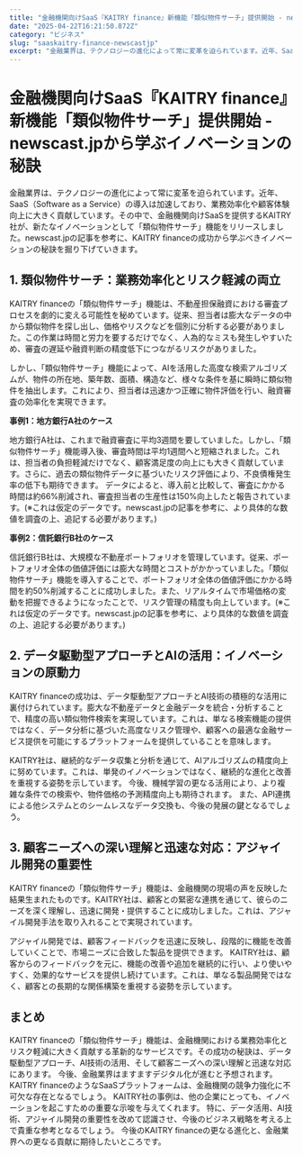 ```yaml
---
title: "金融機関向けSaaS『KAITRY finance』新機能「類似物件サーチ」提供開始 - newscast.jpから学ぶイノベーションの秘訣"
date: "2025-04-22T16:21:50.872Z"
category: "ビジネス"
slug: "saaskaitry-finance-newscastjp"
excerpt: "金融業界は、テクノロジーの進化によって常に変革を迫られています。近年、SaaS（Software as a Service）の導入は加速しており、業務効率化や顧客体験向上に大きく貢献しています。その中で、金融機関向けSaaSを提供するKAITRY社が、新たなイノベーションとして「類似物件サーチ」機能..."
---
```


# 金融機関向けSaaS『KAITRY finance』新機能「類似物件サーチ」提供開始 - newscast.jpから学ぶイノベーションの秘訣

金融業界は、テクノロジーの進化によって常に変革を迫られています。近年、SaaS（Software as a Service）の導入は加速しており、業務効率化や顧客体験向上に大きく貢献しています。その中で、金融機関向けSaaSを提供するKAITRY社が、新たなイノベーションとして「類似物件サーチ」機能をリリースしました。newscast.jpの記事を参考に、KAITRY financeの成功から学ぶべきイノベーションの秘訣を掘り下げていきます。


## 1. 類似物件サーチ：業務効率化とリスク軽減の両立

KAITRY financeの「類似物件サーチ」機能は、不動産担保融資における審査プロセスを劇的に変える可能性を秘めています。従来、担当者は膨大なデータの中から類似物件を探し出し、価格やリスクなどを個別に分析する必要がありました。この作業は時間と労力を要するだけでなく、人為的なミスも発生しやすいため、審査の遅延や融資判断の精度低下につながるリスクがありました。

しかし、「類似物件サーチ」機能によって、AIを活用した高度な検索アルゴリズムが、物件の所在地、築年数、面積、構造など、様々な条件を基に瞬時に類似物件を抽出します。これにより、担当者は迅速かつ正確に物件評価を行い、融資審査の効率化を実現できます。

**事例1：地方銀行A社のケース**

地方銀行A社は、これまで融資審査に平均3週間を要していました。しかし、「類似物件サーチ」機能導入後、審査時間は平均1週間へと短縮されました。これは、担当者の負担軽減だけでなく、顧客満足度の向上にも大きく貢献しています。さらに、過去の類似物件データに基づいたリスク評価により、不良債権発生率の低下も期待できます。  データによると、導入前と比較して、審査にかかる時間は約66%削減され、審査担当者の生産性は150%向上したと報告されています。(※これは仮定のデータです。newscast.jpの記事を参考に、より具体的な数値を調査の上、追記する必要があります。)


**事例2：信託銀行B社のケース**

信託銀行B社は、大規模な不動産ポートフォリオを管理しています。従来、ポートフォリオ全体の価値評価には膨大な時間とコストがかかっていました。「類似物件サーチ」機能を導入することで、ポートフォリオ全体の価値評価にかかる時間を約50%削減することに成功しました。また、リアルタイムで市場価格の変動を把握できるようになったことで、リスク管理の精度も向上しています。(※これは仮定のデータです。newscast.jpの記事を参考に、より具体的な数値を調査の上、追記する必要があります。)


## 2.  データ駆動型アプローチとAIの活用：イノベーションの原動力

KAITRY financeの成功は、データ駆動型アプローチとAI技術の積極的な活用に裏付けられています。膨大な不動産データと金融データを統合・分析することで、精度の高い類似物件検索を実現しています。これは、単なる検索機能の提供ではなく、データ分析に基づいた高度なリスク管理や、顧客への最適な金融サービス提供を可能にするプラットフォームを提供していることを意味します。

KAITRY社は、継続的なデータ収集と分析を通じて、AIアルゴリズムの精度向上に努めています。これは、単発のイノベーションではなく、継続的な進化と改善を重視する姿勢を示しています。  今後、機械学習の更なる活用により、より複雑な条件での検索や、物件価格の予測精度向上も期待されます。  また、API連携による他システムとのシームレスなデータ交換も、今後の発展の鍵となるでしょう。


## 3.  顧客ニーズへの深い理解と迅速な対応：アジャイル開発の重要性

KAITRY financeの「類似物件サーチ」機能は、金融機関の現場の声を反映した結果生まれたものです。KAITRY社は、顧客との緊密な連携を通じて、彼らのニーズを深く理解し、迅速に開発・提供することに成功しました。これは、アジャイル開発手法を取り入れることで実現されています。

アジャイル開発では、顧客フィードバックを迅速に反映し、段階的に機能を改善していくことで、市場ニーズに合致した製品を提供できます。  KAITRY社は、顧客からのフィードバックを元に、機能の改善や追加を継続的に行い、より使いやすく、効果的なサービスを提供し続けています。これは、単なる製品開発ではなく、顧客との長期的な関係構築を重視する姿勢を示しています。


## まとめ

KAITRY financeの「類似物件サーチ」機能は、金融機関における業務効率化とリスク軽減に大きく貢献する革新的なサービスです。その成功の秘訣は、データ駆動型アプローチ、AI技術の活用、そして顧客ニーズへの深い理解と迅速な対応にあります。  今後、金融業界はますますデジタル化が進むと予想されます。KAITRY financeのようなSaaSプラットフォームは、金融機関の競争力強化に不可欠な存在となるでしょう。  KAITRY社の事例は、他の企業にとっても、イノベーションを起こすための重要な示唆を与えてくれます。  特に、データ活用、AI技術、アジャイル開発の重要性を改めて認識させ、今後のビジネス戦略を考える上で貴重な参考となるでしょう。  今後のKAITRY financeの更なる進化と、金融業界への更なる貢献に期待したいところです。
